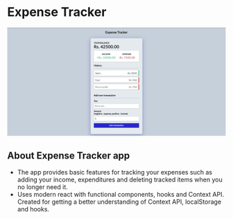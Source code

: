 # Expense Tracker

![Expense Tracker App Image](public/expense_tracker_app.JPG)

## About Expense Tracker app

- The app provides basic features for tracking your expenses such as adding your income, expenditures and deleting tracked items when you no longer need it.
- Uses modern react with functional components, hooks and Context API. Created for getting a better understanding of Context API, localStorage and hooks.
